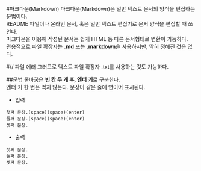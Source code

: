 #마크다운(Markdown)
마크다운(Markdown)은 일반 텍스트 문서의 양식을 편집하는 문법이다.  
README 파일이나 온라인 문서, 혹은 일반 텍스트 편집기로 문서 양식을 편집할 때 쓰인다.  
마크다운을 이용해 작성된 문서는 쉽게 HTML 등 다른 문서형태로 변환이 가능하다.  
관용적으로 파일 확장자는 **.md** 또는 **.markdown**을 사용하지만, 딱히 정해진 것은 없다.  

#// 파일 에러 
그러므로 텍스트 파일 확장자 .txt를 사용하는 것도 가능하다.  

##문법
줄바꿈은 **빈 칸 두 개 후, 엔터 키**로 구분한다.  
엔터 키 한 번은 먹지 않는다. 문장이 같은 줄에 연이어 표시된다.
- 입력
```
첫째 문장.(space)(space)(enter)
둘째 문장.(space)(space)(enter)
셋째 문장.
```
- 출력
```
첫째 문장.  
둘째 문장.  
셋째 문장.
```
